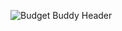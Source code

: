 ![Budget Buddy Header](https://github.com/user-attachments/assets/5e6f020a-de2f-4c9f-8cfc-2d8fca48a37d)
